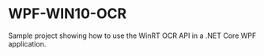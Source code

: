 # WPF-WIN10-OCR
 Sample project showing how to use the WinRT OCR API in a .NET Core WPF application.
